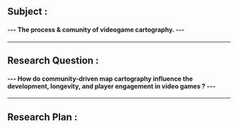 ## Subject :

#### --- The process & comunity of videogame cartography. ---

---
## Research Question :

#### --- How do community-driven map cartography influence the development, longevity, and player engagement in video games ? ---

---
## Research Plan :

